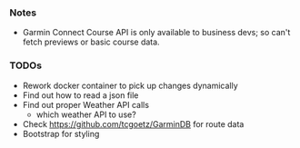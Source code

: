 ### Notes

* Garmin Connect Course API is only available to business devs; so can't fetch previews or basic course data.

### TODOs

* Rework docker container to pick up changes dynamically
* Find out how to read a json file
* Find out proper Weather API calls
  * which weather API to use?
* Check https://github.com/tcgoetz/GarminDB for route data
* Bootstrap for styling
